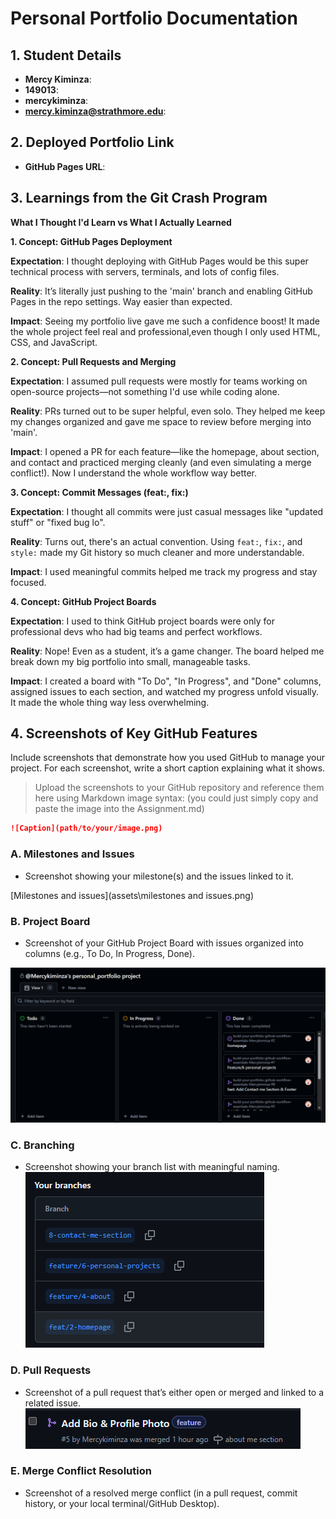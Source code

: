 # Personal Portfolio Documentation

## 1. Student Details

- **Mercy Kiminza**:
- **149013**:
- **mercykiminza**:
- **mercy.kiminza@strathmore.edu**:

## 2. Deployed Portfolio Link

- **GitHub Pages URL**:  
 [](https://is-project-4th-year.github.io/build-your-portfolio-github-workflow-essentials-Mercykiminza/)

## 3. Learnings from the Git Crash Program
 **What I Thought I'd Learn vs What I Actually Learned**


**1. Concept: GitHub Pages Deployment**

**Expectation**: I thought deploying with GitHub Pages would be this super technical process with servers, terminals, and lots of config files.

**Reality**: It’s literally just pushing to the 'main' branch and enabling GitHub Pages in the repo settings. Way easier than expected.

**Impact**: Seeing my portfolio live gave me such a confidence boost! It made the whole project feel real and professional,even though I only used HTML, CSS, and JavaScript.

**2. Concept: Pull Requests and Merging**

**Expectation**: I assumed pull requests were mostly for teams working on open-source projects—not something I'd use while coding alone.

**Reality**: PRs turned out to be super helpful, even solo. They helped me keep my changes organized and gave me space to review before merging into 'main'.

**Impact**: I opened a PR for each feature—like the homepage, about section, and contact and practiced merging cleanly (and even simulating a merge conflict!). Now I understand the whole workflow way better.


**3. Concept: Commit Messages (feat:, fix:)**

**Expectation**: I thought all commits were just casual messages like "updated stuff" or "fixed bug lo".

**Reality**: Turns out, there's an actual convention. Using `feat:`, `fix:`, and `style:` made my Git history so much cleaner and more understandable.

**Impact**: I used meaningful commits helped me track my progress and stay focused.


**4. Concept: GitHub Project Boards**

**Expectation**: I used to think GitHub project boards were only for professional devs who had big teams and perfect workflows.

**Reality**: Nope! Even as a student, it’s a game changer. The board helped me break down my big portfolio into small, manageable tasks.

**Impact**: I created a board with "To Do", "In Progress", and "Done" columns, assigned issues to each section, and watched my progress unfold visually. It made the whole thing way less overwhelming.



## 4. Screenshots of Key GitHub Features

Include screenshots that demonstrate how you used GitHub to manage your project. For each screenshot, write a short caption explaining what it shows.

> Upload the screenshots to your GitHub repository and reference them here using Markdown image syntax:
> (you could just simply copy and paste the image into the Assignment.md)

```markdown
![Caption](path/to/your/image.png)
```

### A. Milestones and Issues

- Screenshot showing your milestone(s) and the issues linked to it.

[Milestones and issues](assets\milestones and issues.png)

### B. Project Board

- Screenshot of your GitHub Project Board with issues organized into columns (e.g., To Do, In Progress, Done).

![Project Board Screenshot](assets\projectboard.png)

### C. Branching

- Screenshot showing your branch list with meaningful naming.
![Branches](assets\branches.png)

### D. Pull Requests

- Screenshot of a pull request that’s either open or merged and linked to a related issue.
![Pull Requests](assets\PR.png)

### E. Merge Conflict Resolution

- Screenshot of a resolved merge conflict (in a pull request, commit history, or your local terminal/GitHub Desktop).

